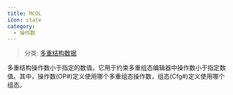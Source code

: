 ```yaml
---
title: MCOL
icon: state
category:
  - 操作数
---
```


> 分类: [多重结构数据](/hb/operands/130/877/  "Zemax 操作数 多重结构数据")

多重结构操作数小于指定的数值。它用于约束多重组态编辑器中操作数小于指定数值。其中，操作数(OP#)定义使用哪个多重组态操作数，组态(Cfg#)定义使用哪个组态。